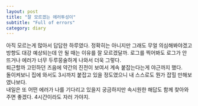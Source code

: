 ```yaml
---
layout: post
title: "잘 모르겠는 에러투성이"
subtitle: "Full of errors"
category: diary
---
```


아직 모르는게 많아서 답답한 하루였다. 정확히는 아니지만 그래도 무얼 의심해봐야겠고 방향도 대강 예상되는데 안 될 때는 이유를 잘 모르겠달까.
로그를 찍어봐도 로그가 안 뜨거나 에러가 너무 두루뭉술하게 나와서 더욱 그렇다.<br>
퇴근할까 고민하던 즈음에 약간의 진전이 보여서 계속 붙잡는다는게 야근까지 했다.<br>
돌이켜보니 집에 와서도 3시까지 붙잡고 있을 정도였으니 내 스스로도 뭔가 잡힐 만해보였나보다.<br>
내일은 또 어떤 에러가 나를 기다리고 있을지 궁금하지만 속시원한 해답도 함께 찾아와주면 좋겠다. 4시간이라도 자러 가야지.
 
